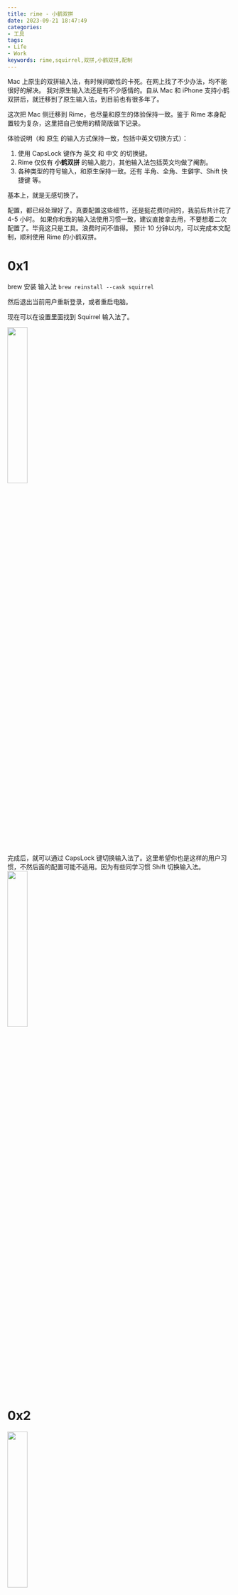 ```yaml
---
title: rime - 小鹤双拼
date: 2023-09-21 18:47:49
categories:
- 工具
tags:
- Life
- Work
keywords: rime,squirrel,双拼,小鹤双拼,配制
---
```


Mac 上原生的双拼输入法，有时候间歇性的卡死。在网上找了不少办法，均不能很好的解决。
我对原生输入法还是有不少感情的。自从 Mac 和 iPhone 支持小鹤双拼后，就迁移到了原生输入法，到目前也有很多年了。

这次把 Mac 侧迁移到 Rime，也尽量和原生的体验保持一致。鉴于 Rime 本身配置较为复杂，这里把自己使用的精简版做下记录。

体验说明（和 原生 的输入方式保持一致，包括中英文切换方式）：
1. 使用 CapsLock 键作为 英文 和 中文 的切换键。
2. Rime 仅仅有 **小鹤双拼** 的输入能力，其他输入法包括英文均做了阉割。
3. 各种类型的符号输入，和原生保持一致。还有 半角、全角、生僻字、Shift 快捷键 等。

基本上，就是无感切换了。

配置，都已经处理好了。真要配置这些细节，还是挺花费时间的，我前后共计花了 4-5 小时。
如果你和我的输入法使用习惯一致，建议直接拿去用，不要想着二次配置了。毕竟这只是工具。浪费时间不值得。
预计 10 分钟以内，可以完成本文配制，顺利使用 Rime 的小鹤双拼。

<!-- more -->

# 0x1

brew 安装 输入法
`brew reinstall --cask squirrel`

然后退出当前用户重新登录，或者重启电脑。

现在可以在设置里面找到 Squirrel 输入法了。

<img src="https://cdn.jsdelivr.net/gh/yigegongjiang/image_space@main/blog_img/202309220148970.png" width="30%">

完成后，就可以通过 CapsLock 键切换输入法了。这里希望你也是这样的用户习惯，不然后面的配置可能不适用。因为有些同学习惯 Shift 切换输入法。
<img src="https://cdn.jsdelivr.net/gh/yigegongjiang/image_space@main/blog_img/202309220148972.png" width="30%">

# 0x2

<img src="https://cdn.jsdelivr.net/gh/yigegongjiang/image_space@main/blog_img/202309220148971.png" width="30%">

点击设置，会打开 输入法 的配置文件夹。这里下载配置文件，全部复制到当前配置文件夹里面。https://github.com/yigegongjiang/rime

然后点击上面截图里面，setting 上面有一个 **Deploy** 部署按扭，点击后等 3-5 秒中，配置就部署完成了。

# 0x3

目前已经可以正常是用 rime 的双拼了。enjoy yourself.

如果正常的话，应该可以出现下面两种不同模式(正常/暗黑)下的输入项，基本和 原生 的还原。
其中暗黑模式无法做到 100% 还原，因为系统会根据输入窗口的配色，对输入面版做颜色调整，但是 Rime 只能做固定配色。

<img src="https://cdn.jsdelivr.net/gh/yigegongjiang/image_space@main/blog_img/202309220148974.png" width="30%">

<img src="https://cdn.jsdelivr.net/gh/yigegongjiang/image_space@main/blog_img/202309220148973.png" width="30%">


# 进阶说明

在 rime 输入法下，按 `control+~` 键，光标出会出配制项。这里可以做进一步的配制，如启用 utf8 打开生僻字，打开 emoji，切换繁体和简体等。

如果这里满足不了诉求，可以修改下面的配制项，重新部署一下即可。这里有一份快速的配置指南。

<img src="https://cdn.jsdelivr.net/gh/yigegongjiang/image_space@main/blog_img/202309220148975.png" width="30%">

主要配制都是在 `double_pinyin_flypy.custom.yaml` 文件中，这是双拼的配制文件。

## 打开生僻字
默如和原生的逻辑一致，是关闭生僻字的。这样可以有效的减少侯选字的数量。如果需要打开生僻字，可以做如下操作：
```
    - options: ["gbk","utf8"] # 这里是屏蔽生僻字用的。不然候选里面有很多生僻字。UTF8 会打开生僻字，GBK 不会。 
      reset: 0                                          
      states:
        - GBK
        - UTF-8

```
把 reset 修改成 1

## 打开 emoji
一定要在打开 生僻字 的基础上，才能打开 emoji。
```
    - name: emoji_suggestion
      reset: 0
      states: [ "N", "Y" ] # 是否需要 Emoji。注意，只能在 选中 UTF8 的时候，才可以打开 emoji，否则有概率系统 crash(实测结果)。
```
把 reset 修改成 1

## 打开 繁体字

```
    - name: simplification
      reset: 1
      states: [ 繁, 简 ] # 繁体、间体切换。默认繁体，这里需要通过 reset 强制简体
```
把 reset 修改成 0

## 关闭 词库
```
  #載入朙月拼音擴充詞庫
  #'translator/dictionary': luna_pinyin.extended
  'translator/preedit_format': {}
```
把 `translator/dictionary` 这一行注释掉即可。下一行千万不能注释，否则双拼输入的时候，输入框会显示全拼字符。

## 彻底关闭 emoji
全局搜索一下，把 `emoji_suggestion` 相关的，都删掉即可

## 自定义表情和符号
```
  # 自定义符号上屏
  punctuator:
    import_preset: symbols
    symbols:
      "/bq": [😀,😁,😂,😃,😄,😅,😆,😉,😊,😋,😎,😍,😘,😗]
    half_shape:
      "#": "#"
      "*": "*"
      "`": "`"
      "~": "~"
      "@": "@"
      "=": "="
      '\': "、"
      "%": "%"
      "$": "¥"
      "|": "｜"
      "/": "/"
      "'": { pair: ["「", "」"] }
      "[": "【"
      "]": "】"
      "<": "《"
      ">": "》"
```
修改这里，可以自定义键盘对应的符号，也可以自定义表情。

## 自定义快捷语句

在 `custom_phrase.txt` 文件夹中，可以把需要的快捷短句录入进去。
切记，一定要用 tab 做间隔，不能直接使用空格。（文件顶部有描述）

___

GFW 不仅可以控制流量的出口，也可以反向控制流量的入口。
我们看到的外面不是真实的，外面看到的我们也不是真实的。
